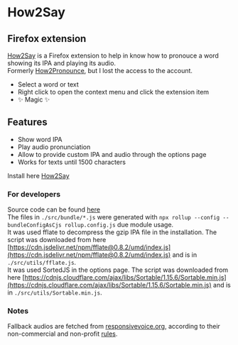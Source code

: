 # How2Say
## Firefox extension

[How2Say](https://addons.mozilla.org/en-US/firefox/addon/How2Say/) is a Firefox extension to help in know how to pronouce a word showing its IPA and playing its audio.  
Formerly [How2Pronounce](https://addons.mozilla.org/en-US/firefox/addon/how2pronounce/), but I lost the access to the account.  

- Select a word or text
- Right click to open the context menu and click the extension item
- ✨ Magic ✨

## Features

- Show word IPA
- Play audio pronunciation
- Allow to provide custom IPA and audio through the options page
- Works for texts until 1500 characters

Install here [How2Say](https://addons.mozilla.org/en-US/firefox/addon/How2Say/)   

### For developers
Source code can be found [here](https://github.com/wcs7777/pronunciation-extension)  
The files in `./src/bundle/*.js` were generated with `npx rollup --config --bundleConfigAsCjs rollup.config.js` due module usage.  
It was used fflate to decompress the gzip IPA file in the installation. The script was downloaded from here [https://cdn.jsdelivr.net/npm/fflate@0.8.2/umd/index.js](https://cdn.jsdelivr.net/npm/fflate@0.8.2/umd/index.js) and is in `./src/utils/fflate.js`.  
It was used SortedJS in the options page. The script was downloaded from here [https://cdnjs.cloudflare.com/ajax/libs/Sortable/1.15.6/Sortable.min.js](https://cdnjs.cloudflare.com/ajax/libs/Sortable/1.15.6/Sortable.min.js) and is in `./src/utils/Sortable.min.js`.  

### Notes
Fallback audios are fetched from [responsivevoice.org](https://responsivevoice.org), according to their non-commercial and non-profit [rules](https://responsivevoice.org/pricing/?utm_campaign=rvorg_link&utm_source=responsivevoice-org&utm_term=menu).  
